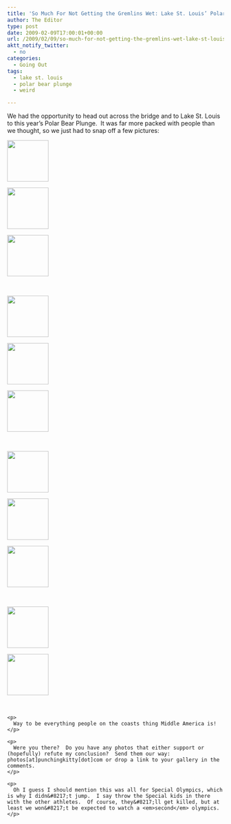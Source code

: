 ```yaml
---
title: 'So Much For Not Getting the Gremlins Wet: Lake St. Louis’ Polar Bear Plunge'
author: The Editor
type: post
date: 2009-02-09T17:00:01+00:00
url: /2009/02/09/so-much-for-not-getting-the-gremlins-wet-lake-st-louis-polar-bear-plunge/
aktt_notify_twitter:
  - no
categories:
  - Going Out
tags:
  - lake st. louis
  - polar bear plunge
  - weird

---
```

We had the opportunity to head out across the bridge and to Lake St. Louis to this year&#8217;s Polar Bear Plunge.  It was far more packed with people than we thought, so we just had to snap off a few pictures:

<div id='gallery-4' class='gallery galleryid-430 gallery-columns-3 gallery-size-thumbnail'>
  <dl class='gallery-item'>
    <dt class='gallery-icon landscape'>
      <a href='http://punchingkitty.com/2009/02/09/so-much-for-not-getting-the-gremlins-wet-lake-st-louis-polar-bear-plunge/no_beer/'><img width="96" height="96" src="http://media.punchingkitty.com/wordpress/2009/02/no_beer-150x150.jpg" class="attachment-thumbnail size-thumbnail" alt="" /></a>
    </dt>
  </dl>
  
  <dl class='gallery-item'>
    <dt class='gallery-icon portrait'>
      <a href='http://punchingkitty.com/2009/02/09/so-much-for-not-getting-the-gremlins-wet-lake-st-louis-polar-bear-plunge/img_0044/'><img width="96" height="96" src="http://media.punchingkitty.com/wordpress/2009/02/img_0044-150x150.jpg" class="attachment-thumbnail size-thumbnail" alt="" /></a>
    </dt>
  </dl>
  
  <dl class='gallery-item'>
    <dt class='gallery-icon landscape'>
      <a href='http://punchingkitty.com/2009/02/09/so-much-for-not-getting-the-gremlins-wet-lake-st-louis-polar-bear-plunge/img_0047/'><img width="96" height="96" src="http://media.punchingkitty.com/wordpress/2009/02/img_0047-150x150.jpg" class="attachment-thumbnail size-thumbnail" alt="" /></a>
    </dt>
  </dl>
  
  <p>
    <br style="clear: both" />
  </p>
  
  <dl class='gallery-item'>
    <dt class='gallery-icon landscape'>
      <a href='http://punchingkitty.com/2009/02/09/so-much-for-not-getting-the-gremlins-wet-lake-st-louis-polar-bear-plunge/img_0048/'><img width="96" height="96" src="http://media.punchingkitty.com/wordpress/2009/02/img_0048-150x150.jpg" class="attachment-thumbnail size-thumbnail" alt="" /></a>
    </dt>
  </dl>
  
  <dl class='gallery-item'>
    <dt class='gallery-icon portrait'>
      <a href='http://punchingkitty.com/2009/02/09/so-much-for-not-getting-the-gremlins-wet-lake-st-louis-polar-bear-plunge/img_0049/'><img width="96" height="96" src="http://media.punchingkitty.com/wordpress/2009/02/img_0049-150x150.jpg" class="attachment-thumbnail size-thumbnail" alt="" /></a>
    </dt>
  </dl>
  
  <dl class='gallery-item'>
    <dt class='gallery-icon portrait'>
      <a href='http://punchingkitty.com/2009/02/09/so-much-for-not-getting-the-gremlins-wet-lake-st-louis-polar-bear-plunge/img_0050/'><img width="96" height="96" src="http://media.punchingkitty.com/wordpress/2009/02/img_0050-150x150.jpg" class="attachment-thumbnail size-thumbnail" alt="" /></a>
    </dt>
  </dl>
  
  <p>
    <br style="clear: both" />
  </p>
  
  <dl class='gallery-item'>
    <dt class='gallery-icon portrait'>
      <a href='http://punchingkitty.com/2009/02/09/so-much-for-not-getting-the-gremlins-wet-lake-st-louis-polar-bear-plunge/img_0051/'><img width="96" height="96" src="http://media.punchingkitty.com/wordpress/2009/02/img_0051-150x150.jpg" class="attachment-thumbnail size-thumbnail" alt="" /></a>
    </dt>
  </dl>
  
  <dl class='gallery-item'>
    <dt class='gallery-icon portrait'>
      <a href='http://punchingkitty.com/2009/02/09/so-much-for-not-getting-the-gremlins-wet-lake-st-louis-polar-bear-plunge/img_0052/'><img width="96" height="96" src="http://media.punchingkitty.com/wordpress/2009/02/img_0052-150x150.jpg" class="attachment-thumbnail size-thumbnail" alt="" /></a>
    </dt>
  </dl>
  
  <dl class='gallery-item'>
    <dt class='gallery-icon portrait'>
      <a href='http://punchingkitty.com/2009/02/09/so-much-for-not-getting-the-gremlins-wet-lake-st-louis-polar-bear-plunge/img_0053/'><img width="96" height="96" src="http://media.punchingkitty.com/wordpress/2009/02/img_0053-150x150.jpg" class="attachment-thumbnail size-thumbnail" alt="" /></a>
    </dt>
  </dl>
  
  <p>
    <br style="clear: both" />
  </p>
  
  <dl class='gallery-item'>
    <dt class='gallery-icon portrait'>
      <a href='http://punchingkitty.com/2009/02/09/so-much-for-not-getting-the-gremlins-wet-lake-st-louis-polar-bear-plunge/img_0054/'><img width="96" height="96" src="http://media.punchingkitty.com/wordpress/2009/02/img_0054-150x150.jpg" class="attachment-thumbnail size-thumbnail" alt="" /></a>
    </dt>
  </dl>
  
  <dl class='gallery-item'>
    <dt class='gallery-icon landscape'>
      <a href='http://punchingkitty.com/2009/02/09/so-much-for-not-getting-the-gremlins-wet-lake-st-louis-polar-bear-plunge/img_0055/'><img width="96" height="96" src="http://media.punchingkitty.com/wordpress/2009/02/img_0055-150x150.jpg" class="attachment-thumbnail size-thumbnail" alt="" /></a>
    </dt>
  </dl>
  
  <p>
    <br style='clear: both' /> </div> 
    
    <p>
      Way to be everything people on the coasts thing Middle America is!
    </p>
    
    <p>
      Were you there?  Do you have any photos that either support or (hopefully) refute my conclusion?  Send them our way: photos[at]punchingkitty[dot]com or drop a link to your gallery in the comments.
    </p>
    
    <p>
      Oh I guess I should mention this was all for Special Olympics, which is why I didn&#8217;t jump.  I say throw the Special kids in there with the other athletes.  Of course, they&#8217;ll get killed, but at least we won&#8217;t be expected to watch a <em>second</em> olympics.
    </p>